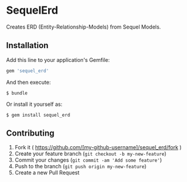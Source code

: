 # SequelErd

Creates ERD (Entity-Relationship-Models) from Sequel Models.

## Installation

Add this line to your application's Gemfile:

```ruby
gem 'sequel_erd'
```

And then execute:

    $ bundle

Or install it yourself as:

    $ gem install sequel_erd


## Contributing

1. Fork it ( https://github.com/[my-github-username]/sequel_erd/fork )
2. Create your feature branch (`git checkout -b my-new-feature`)
3. Commit your changes (`git commit -am 'Add some feature'`)
4. Push to the branch (`git push origin my-new-feature`)
5. Create a new Pull Request
